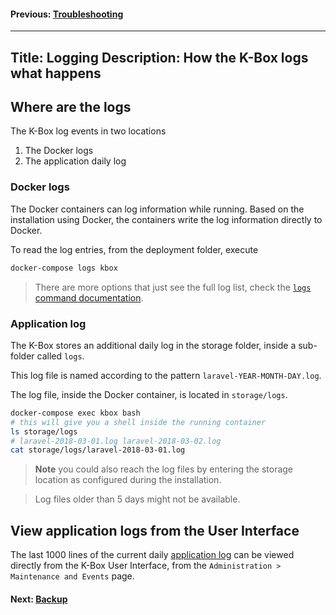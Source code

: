 #### Previous: [Troubleshooting](./maintenance/troubleshooting.md)

---
Title: Logging
Description: How the K-Box logs what happens
---

## Where are the logs

The K-Box log events in two locations

1. The Docker logs
2. The application daily log

### Docker logs

The Docker containers can log information while running. Based on the installation using Docker, the containers write the log information directly to Docker.

To read the log entries, from the deployment folder, execute

```bash
docker-compose logs kbox
``` 

> There are more options that just see the full log list, check the [`logs` command documentation](https://docs.docker.com/compose/reference/logs/).

### Application log

The K-Box stores an additional daily log in the storage folder, inside a sub-folder called `logs`.

This log file is named according to the pattern `laravel-YEAR-MONTH-DAY.log`.

The log file, inside the Docker container, is located in `storage/logs`.

```bash
docker-compose exec kbox bash
# this will give you a shell inside the running container
ls storage/logs
# laravel-2018-03-01.log laravel-2018-03-02.log
cat storage/logs/laravel-2018-03-01.log
``` 

> **Note** you could also reach the log files by entering the storage location as configured during the installation.

> Log files older than 5 days might not be available.

## View application logs from the User Interface

The last 1000 lines of the current daily [application log](#application-log) can be viewed directly from the K-Box User Interface, from the  `Administration > Maintenance and Events` page. 

#### Next: [Backup](./backup.md)
